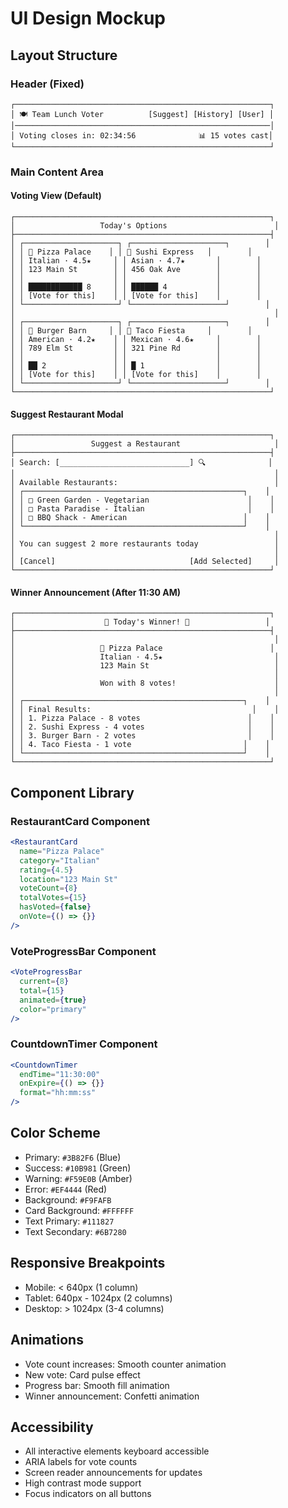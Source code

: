 # UI Design Mockup

## Layout Structure

### Header (Fixed)
```
┌─────────────────────────────────────────────────────────┐
│ 🍽️ Team Lunch Voter          [Suggest] [History] [User] │
│─────────────────────────────────────────────────────────│
│ Voting closes in: 02:34:56              📊 15 votes cast│
└─────────────────────────────────────────────────────────┘
```

### Main Content Area

#### Voting View (Default)
```
┌─────────────────────────────────────────────────────────┐
│                   Today's Options                        │
├─────────────────────────────────────────────────────────┤
│ ┌─────────────────────┐ ┌─────────────────────┐        │
│ │ 🍕 Pizza Palace    │ │ 🍣 Sushi Express   │        │
│ │ Italian · 4.5★     │ │ Asian · 4.7★       │        │
│ │ 123 Main St        │ │ 456 Oak Ave        │        │
│ │                    │ │                    │        │
│ │ ████████████ 8     │ │ ██████ 4           │        │
│ │ [Vote for this]    │ │ [Vote for this]    │        │
│ └─────────────────────┘ └─────────────────────┘        │
│                                                          │
│ ┌─────────────────────┐ ┌─────────────────────┐        │
│ │ 🍔 Burger Barn     │ │ 🌮 Taco Fiesta     │        │
│ │ American · 4.2★    │ │ Mexican · 4.6★     │        │
│ │ 789 Elm St         │ │ 321 Pine Rd        │        │
│ │                    │ │                    │        │
│ │ ██ 2               │ │ █ 1                │        │
│ │ [Vote for this]    │ │ [Vote for this]    │        │
│ └─────────────────────┘ └─────────────────────┘        │
└─────────────────────────────────────────────────────────┘
```

#### Suggest Restaurant Modal
```
┌─────────────────────────────────────────────────────────┐
│                 Suggest a Restaurant                     │
├─────────────────────────────────────────────────────────┤
│ Search: [_____________________________] 🔍              │
│                                                          │
│ Available Restaurants:                                   │
│ ┌─────────────────────────────────────────────────┐    │
│ │ □ Green Garden - Vegetarian                      │    │
│ │ □ Pasta Paradise - Italian                       │    │
│ │ □ BBQ Shack - American                          │    │
│ └─────────────────────────────────────────────────┘    │
│                                                          │
│ You can suggest 2 more restaurants today                 │
│                                                          │
│ [Cancel]                              [Add Selected]     │
└─────────────────────────────────────────────────────────┘
```

#### Winner Announcement (After 11:30 AM)
```
┌─────────────────────────────────────────────────────────┐
│                    🎉 Today's Winner! 🎉                 │
├─────────────────────────────────────────────────────────┤
│                                                          │
│                   🍕 Pizza Palace                        │
│                   Italian · 4.5★                         │
│                   123 Main St                            │
│                                                          │
│                   Won with 8 votes!                      │
│                                                          │
│ ┌─────────────────────────────────────────────────┐    │
│ │ Final Results:                                    │    │
│ │ 1. Pizza Palace - 8 votes                        │    │
│ │ 2. Sushi Express - 4 votes                       │    │
│ │ 3. Burger Barn - 2 votes                         │    │
│ │ 4. Taco Fiesta - 1 vote                         │    │
│ └─────────────────────────────────────────────────┘    │
└─────────────────────────────────────────────────────────┘
```

## Component Library

### RestaurantCard Component
```jsx
<RestaurantCard
  name="Pizza Palace"
  category="Italian"
  rating={4.5}
  location="123 Main St"
  voteCount={8}
  totalVotes={15}
  hasVoted={false}
  onVote={() => {}}
/>
```

### VoteProgressBar Component
```jsx
<VoteProgressBar 
  current={8} 
  total={15}
  animated={true}
  color="primary"
/>
```

### CountdownTimer Component
```jsx
<CountdownTimer 
  endTime="11:30:00"
  onExpire={() => {}}
  format="hh:mm:ss"
/>
```

## Color Scheme
- Primary: `#3B82F6` (Blue)
- Success: `#10B981` (Green)
- Warning: `#F59E0B` (Amber)
- Error: `#EF4444` (Red)
- Background: `#F9FAFB`
- Card Background: `#FFFFFF`
- Text Primary: `#111827`
- Text Secondary: `#6B7280`

## Responsive Breakpoints
- Mobile: < 640px (1 column)
- Tablet: 640px - 1024px (2 columns)
- Desktop: > 1024px (3-4 columns)

## Animations
- Vote count increases: Smooth counter animation
- New vote: Card pulse effect
- Progress bar: Smooth fill animation
- Winner announcement: Confetti animation

## Accessibility
- All interactive elements keyboard accessible
- ARIA labels for vote counts
- Screen reader announcements for updates
- High contrast mode support
- Focus indicators on all buttons